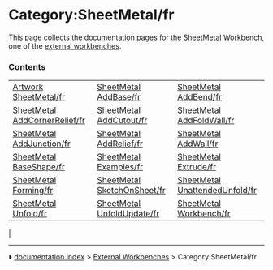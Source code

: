 # Category:SheetMetal/fr
This page collects the documentation pages for the [SheetMetal Workbench](SheetMetal_Workbench.md), one of the [external workbenches](external_workbenches.md).

### Contents

|     |     |     |
| --- | --- | --- |
| [Artwork SheetMetal/fr](Artwork_SheetMetal/fr.md) | [SheetMetal AddBase/fr](SheetMetal_AddBase/fr.md) | [SheetMetal AddBend/fr](SheetMetal_AddBend/fr.md) |
| [SheetMetal AddCornerRelief/fr](SheetMetal_AddCornerRelief/fr.md) | [SheetMetal AddCutout/fr](SheetMetal_AddCutout/fr.md) | [SheetMetal AddFoldWall/fr](SheetMetal_AddFoldWall/fr.md) |
| [SheetMetal AddJunction/fr](SheetMetal_AddJunction/fr.md) | [SheetMetal AddRelief/fr](SheetMetal_AddRelief/fr.md) | [SheetMetal AddWall/fr](SheetMetal_AddWall/fr.md) |
| [SheetMetal BaseShape/fr](SheetMetal_BaseShape/fr.md) | [SheetMetal Examples/fr](SheetMetal_Examples/fr.md) | [SheetMetal Extrude/fr](SheetMetal_Extrude/fr.md) |
| [SheetMetal Forming/fr](SheetMetal_Forming/fr.md) | [SheetMetal SketchOnSheet/fr](SheetMetal_SketchOnSheet/fr.md) | [SheetMetal UnattendedUnfold/fr](SheetMetal_UnattendedUnfold/fr.md) |
| [SheetMetal Unfold/fr](SheetMetal_Unfold/fr.md) | [SheetMetal UnfoldUpdate/fr](SheetMetal_UnfoldUpdate/fr.md) | [SheetMetal Workbench/fr](SheetMetal_Workbench/fr.md) |
|



---
⏵ [documentation index](../README.md) > [External Workbenches](Category_External%20Workbenches.md) > Category:SheetMetal/fr
